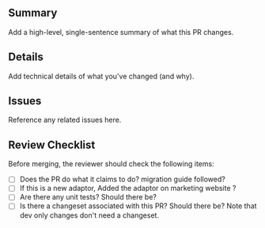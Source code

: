 ## Summary

Add a high-level, single-sentence summary of what this PR changes.

## Details

Add technical details of what you've changed (and why).

## Issues

Reference any related issues here.

## Review Checklist

Before merging, the reviewer should check the following items:

- [ ] Does the PR do what it claims to do?
      migration guide followed?
- [ ] If this is a new adaptor, Added the adaptor on marketing website ?
- [ ] Are there any unit tests? Should there be?
- [ ] Is there a changeset associated with this PR? Should there be? Note that
      dev only changes don't need a changeset.
